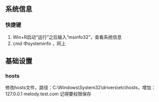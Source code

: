 ## 系统信息
### 快捷键
1. Win+R启动“运行”之后输入“msinfo32”，查看系统信息
2. cmd 中systeminfo ，同上


## 基础设置
### hosts
修改hosts文件，路径：C:\Windows\System32\drivers\etc\hosts，增加：
127.0.0.1         melody.test.com
记得要权限保存